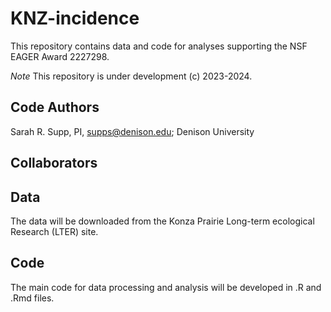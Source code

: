 # KNZ-incidence
This repository contains data and code for analyses supporting the NSF EAGER Award 2227298.

*Note* This repository is under development (c) 2023-2024.

## Code Authors
Sarah R. Supp, PI, supps@denison.edu; Denison University

## Collaborators

## Data
The data will be downloaded from the Konza Prairie Long-term ecological Research (LTER) site.

## Code
The main code for data processing and analysis will be developed in .R and .Rmd files.
